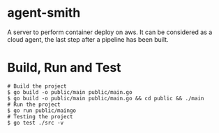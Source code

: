 # agent-smith

A server to perform container deploy on aws. It can be considered as a cloud agent, the last step after a pipeline has been built.

# Build, Run and Test

```
# Build the project
$ go build -o public/main public/main.go
$ go build -o public/main public/main.go && cd public && ./main
# Run the project
$ go run public/maingo
# Testing the project
$ go test ./src -v
```
